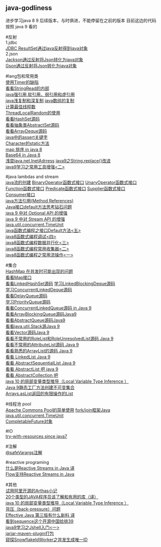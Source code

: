 ## java-godliness
进步学习java 8 9 后续版本，与时俱进，不能停留在之前的版本
目前这边的代码 按照 java 9 看的

#反射  
1.jdbc  
[JDBC ResultSet通过java反射得到java对象](https://my.oschina.net/u/2277632/blog/3040455)  
2.json  
[Jackson通过反射将Json转化为java对象](https://my.oschina.net/u/2277632/blog/3040287)  
[Gson通过反射将Json转化为java对象](https://my.oschina.net/u/2277632/blog/3039655)  

#lang包和常用类  
[使用Timer的缺陷](https://my.oschina.net/u/2277632/blog/3031098)  
[看看StringRead的内部](https://my.oschina.net/u/2277632/blog/3038881)  
[java强引用,软引用，弱引用和虚引用](https://my.oschina.net/u/2277632/blog/3025400)  
[java浅复制和深复制](https://my.oschina.net/u/2277632/blog/3024862)
[java数组的复制](https://my.oschina.net/u/2277632/blog/3024260)  
[计算最佳线程数](https://my.oschina.net/u/2277632/blog/3013790)  
[ThreadLocalRandom的使用](https://my.oschina.net/u/2277632/blog/2999427)   
[看看HashSet源码](https://my.oschina.net/u/2277632/blog/2998834)      
[看看抽象类AbstractSet源码](https://my.oschina.net/u/2277632/blog/2994358)  
[看看ArrayDeque源码](https://my.oschina.net/u/2277632/blog/2907407)  
[java中的assert关键字](https://my.oschina.net/u/2277632/blog/2879188)  
[Character的static方法](https://my.oschina.net/u/2277632/blog/2247834)  
[map 排序 in java 8](https://my.oschina.net/u/2277632/blog/1626521)  
[ Base64 in Java 8](https://my.oschina.net/u/2277632/blog/1620671)  
[浅尝java.net.InetAdrress](https://my.oschina.net/u/2277632/blog/1602439)
[java9之String.replace()改进](https://my.oschina.net/u/2277632/blog/1564056)  
[java9学习之常用工具增强<二>](https://my.oschina.net/u/2277632/blog/1546243)  


#java lambdas and stream  
[java流的创建](https://my.oschina.net/u/2277632/blog/2998961)
[BinaryOperator函数式接口](https://my.oschina.net/u/2277632/blog/2991266)
[UnaryOperator函数式接口](https://my.oschina.net/u/2277632/blog/2990520)  
[Function函数式接口](https://my.oschina.net/u/2277632/blog/2988226)
[Predicate函数式接口](https://my.oschina.net/u/2277632/blog/2987654)
[Supplier函数式接口](https://my.oschina.net/u/2277632/blog/2986467)  
[Consumer接口](https://my.oschina.net/u/2277632/blog/2985279)  
[java方法引用(Method References)](https://my.oschina.net/u/2277632/blog/2979236)  
[Java接口default方法思考钻石问题](https://my.oschina.net/u/2277632/blog/2873862)  
[java 9 中对 Optional API 的增强](https://my.oschina.net/u/2277632/blog/1618321)  
[java 9 中对 Stream API 的增强](https://my.oschina.net/u/2277632/blog/1618120)  
[java.util.concurrent.TimeUnit](https://my.oschina.net/u/2277632/blog/1604176)  
[ java函数式编程之接口Default方法<五>](https://my.oschina.net/u/2277632/blog/1580054)  
[java8函数式编程调试<四>](https://my.oschina.net/u/2277632/blog/1577012)  
[java8函数式编程数据并行化<三>](https://my.oschina.net/u/2277632/blog/1575606)  
[java8函数式编程常用收集器<二>](https://my.oschina.net/u/2277632/blog/1575328)  
[java8函数式编程之常用流操作<一>](https://my.oschina.net/u/2277632/blog/1574783)  


#集合  
[HashMap 在并发时可能出现的问题](https://my.oschina.net/u/2277632/blog/3029987)  
[看看Map接口](https://my.oschina.net/u/2277632/blog/3009648)  
[看看LinkedHashSet源码](https://my.oschina.net/u/2277632/blog/3009438) 
[学习LinkedBlockingDeque源码](https://my.oschina.net/u/2277632/blog/2986175)    
[学习ConcurrentLinkedDeque源码](https://my.oschina.net/u/2277632/blog/2980321)  
[看看DelayQueue源码](https://my.oschina.net/u/2277632/blog/2255846)  
[学习PriorityQueue源码](https://my.oschina.net/u/2277632/blog/2239745)  
[看看ConcurrentLinkedQueue源码 in Java 9](https://my.oschina.net/u/2277632/blog/2054531)  
[看看ArrayBlockingQueue源码Java9](https://my.oschina.net/u/2277632/blog/1935465)  
[看看AbstractQueue源码Java9](https://my.oschina.net/u/2277632/blog/1933766)  
[看看java.util.Stack源Java 9](https://my.oschina.net/u/2277632/blog/1928580)  
[看看Vector源码Java 9](https://my.oschina.net/u/2277632/blog/1924386)    
[看看不常用的RoleList和RoleUnresolvedList源码 Java 9](https://my.oschina.net/u/2277632/blog/1921412)  
[看看不常用的AttributeList源码 Java 9](https://my.oschina.net/u/2277632/blog/1919837)  
[看看熟悉的ArrayList的源码 Java 9](https://my.oschina.net/u/2277632/blog/1876820)  
[看看 LinkedList Java 9](https://my.oschina.net/u/2277632/blog/1859673)  
[看看 AbstractSequentialList Java 9](https://my.oschina.net/u/2277632/blog/1842850)  
[看看 AbstractList 吧 java 9](https://my.oschina.net/u/2277632/blog/1841304)  
[看看 AbstractCollection 吧](https://my.oschina.net/u/2277632/blog/1839015)    
[java 10 的局部变量类型推导（Local Variable Type Inference ）](https://my.oschina.net/u/2277632/blog/1831356)  
[Java 9静态工厂方法创建不可变集合](https://my.oschina.net/u/2277632/blog/1619304)  
[Arrays.asList返回的有限操作的List](https://my.oschina.net/u/2277632/blog/1530305) 

#线程池 pool  
[Apache Commons Pool的简单使用](https://my.oschina.net/u/2277632/blog/3038397)
[fork/join框架Java](https://my.oschina.net/u/2277632/blog/2088040)  
[java.util.concurrent.TimeUnit](https://my.oschina.net/u/2277632/blog/1604176)  
[CompletableFuture对象](https://my.oschina.net/u/2277632/blog/1592701)  

#IO  
[try-with-resources since java7](https://my.oschina.net/u/2277632/blog/1586576)  
[]()  


#注解  
[@safeVarargs注解](https://my.oschina.net/u/2277632/blog/2967078)

#reactive programing  
[什么是Reactive Streams in Java 译](https://my.oschina.net/u/2277632/blog/2239976)  
[Flow支持Reactive Streams in Java](https://my.oschina.net/u/2277632/blog/1829705)    

#其他  
[试用阿里开源的Arthas小记](https://my.oschina.net/u/2277632/blog/2218815)  
[20个类型的JAVA程序员该了解和有用的库（译）](https://my.oschina.net/u/2277632/blog/1919257)    
[java 10 的局部变量类型推导（Local Variable Type Inference ）](https://my.oschina.net/u/2277632/blog/1831356)  
[背压（back-pressure）问题](https://my.oschina.net/u/2277632/blog/1824674)  
[Effective Java 第三版有什么新料 译](https://my.oschina.net/u/2277632/blog/1618901)    
[看到sequence这个开源中国给排39](https://my.oschina.net/u/2277632/blog/1609361)    
[java9学习之Jshell入门<一>](https://my.oschina.net/u/2277632/blog/1545686)    
[jarjar-maven-plugin打包](https://my.oschina.net/u/2277632/blog/1542074)    
[窥探SnowflakeIdWorker之并发生成唯一ID](https://my.oschina.net/u/2277632/blog/1511458)    



